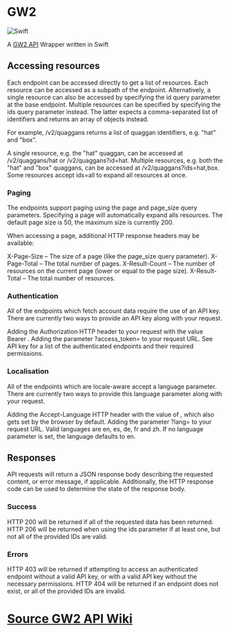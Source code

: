 # GW2

![Swift](https://github.com/zmeriksen/GW2/workflows/Swift/badge.svg?branch=master)

A [GW2 API](https://wiki.guildwars2.com/wiki/API:2) Wrapper written in Swift


## Accessing resources

Each endpoint can be accessed directly to get a list of resources. Each resource can be accessed as a subpath of the endpoint. Alternatively, a single resource can also be accessed by specifying the id query parameter at the base endpoint. Multiple resources can be specified by specifying the ids query parameter instead. The latter expects a comma-separated list of identifiers and returns an array of objects instead.

For example, /v2/quaggans returns a list of quaggan identifiers, e.g. "hat" and "box".

A single resource, e.g. the "hat" quaggan, can be accessed at /v2/quaggans/hat or /v2/quaggans?id=hat.
Multiple resources, e.g. both the "hat" and "box" quaggans, can be accessed at /v2/quaggans?ids=hat,box.
Some resources accept ids=all to expand all resources at once.

### Paging

The endpoints support paging using the page and page_size query parameters. Specifying a page will automatically expand alls resources. The default page size is 50, the maximum size is currently 200.

When accessing a page, additional HTTP response headers may be available:

X-Page-Size – The size of a page (like the page_size query parameter).
X-Page-Total – The total number of pages.
X-Result-Count – The number of resources on the current page (lower or equal to the page size).
X-Result-Total – The total number of resources.

### Authentication

All of the endpoints which fetch account data require the use of an API key. There are currently two ways to provide an API key along with your request.

Adding the Authorization HTTP header to your request with the value Bearer <API key>.
Adding the parameter ?access_token=<API key> to your request URL.
See API key for a list of the authenticated endpoints and their required permissions.

### Localisation

All of the endpoints which are locale-aware accept a language parameter. There are currently two ways to provide this language parameter along with your request.

Adding the Accept-Language HTTP header with the value of <language>, which also gets set by the browser by default.
Adding the parameter ?lang=<language> to your request URL.
Valid languages are en, es, de, fr and zh. If no language parameter is set, the language defaults to en.
  
## Responses

API requests will return a JSON response body describing the requested content, or error message, if applicable. Additionally, the HTTP response code can be used to determine the state of the response body.

### Success

HTTP 200 will be returned if all of the requested data has been returned.
HTTP 206 will be returned when using the ids parameter if at least one, but not all of the provided IDs are valid.

### Errors

HTTP 403 will be returned if attempting to access an authenticated endpoint without a valid API key, or with a valid API key without the necessary permissions.
HTTP 404 will be returned if an endpoint does not exist, or all of the provided IDs are invalid.


# [Source GW2 API Wiki](https://wiki.guildwars2.com/wiki/API:2)
